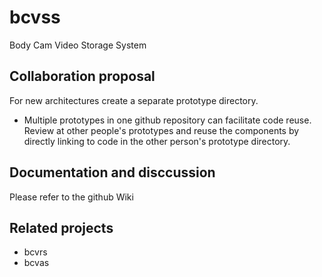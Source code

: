 bcvss
=====

Body Cam Video Storage System

Collaboration proposal
-----------------------

For new architectures create a separate prototype directory.

- Multiple prototypes in one github repository can facilitate code reuse. Review at other people's prototypes and reuse the components by directly linking to code in the other person's prototype directory.

Documentation and disccussion
-----------------------------

Please refer to the github Wiki

Related projects
----------------
* bcvrs
* bcvas

